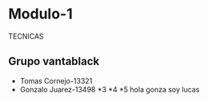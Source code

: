 # Modulo-1
TECNICAS
## Grupo vantablack
* Tomas Cornejo-13321
* Gonzalo Juarez-13498
*3
*4
*5
hola gonza soy lucas
